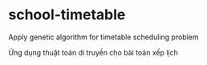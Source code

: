 # school-timetable
Apply genetic algorithm for timetable scheduling problem

Ứng dụng thuật toán di truyền cho bài toán xếp lịch
